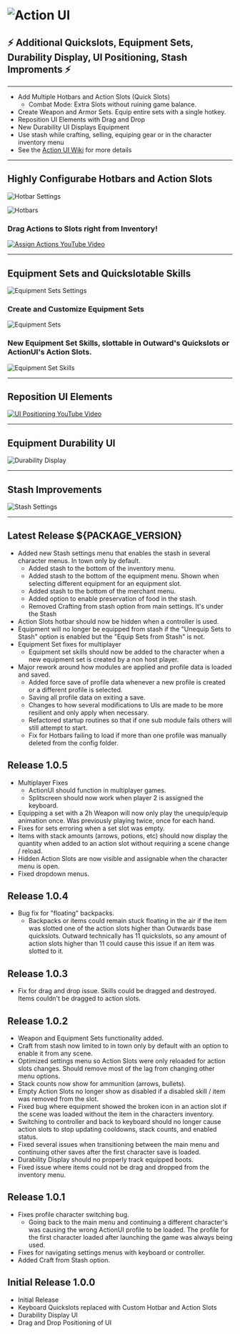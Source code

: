 # ![Action UI](https://github.com/ModifAmorphic/outward/blob/master/ActionUI/WikiReadmeAssets/Banner.png?raw=true)

## ⚡ Additional Quickslots, Equipment Sets, Durability Display, UI Positioning, Stash Improments ⚡

***

- Add Multiple Hotbars and Action Slots (Quick Slots)
  - Combat Mode: Extra Slots without ruining game balance.
- Create Weapon and Armor Sets. Equip entire sets with a single hotkey.
- Reposition UI Elements with Drag and Drop
- New Durability UI Displays Equipment
- Use stash while crafting, selling, equiping gear or in the character inventory menu
- See the [Action UI Wiki](https://github.com/ModifAmorphic/outward/wiki/Action-UI) for more details

***

## Highly Configurabe Hotbars and Action Slots

![Hotbar Settings](https://github.com/ModifAmorphic/outward/blob/master/ActionUI/WikiReadmeAssets/HotbarSettingsView_small.png?raw=true)

![Hotbars](https://github.com/ModifAmorphic/outward/blob/master/ActionUI/WikiReadmeAssets/Hotbar.png?raw=true)

### Drag Actions to Slots right from Inventory!

[ ![Assign Actions YouTube Video](https://github.com/ModifAmorphic/outward/blob/master/ActionUI/WikiReadmeAssets/AssignActionSlotVideo.png?raw=true) ](https://youtu.be/nJT76DLFIqw)

***

## Equipment Sets and Quickslotable Skills

![Equipment Sets Settings](https://github.com/ModifAmorphic/outward/blob/master/ActionUI/WikiReadmeAssets/EquipmentSetSettingsView_small.png?raw=true)

### Create and Customize Equipment Sets

![Equipment Sets](https://github.com/ModifAmorphic/outward/blob/master/ActionUI/WikiReadmeAssets/EquipmentSetsMenu_small.png?raw=true)

### New Equipment Set Skills, slottable in Outward's Quickslots or ActionUI's Action Slots.

![Equipment Set Skills](https://github.com/ModifAmorphic/outward/blob/master/ActionUI/WikiReadmeAssets/EquipmentSetSkills_small.png?raw=true)

***

## Reposition UI Elements

[ ![UI Positioning YouTube Video](https://github.com/ModifAmorphic/outward/blob/master/ActionUI/WikiReadmeAssets/UIPositioningVideo.png?raw=true) ](https://youtu.be/zoY1qEdeATg)

***

## Equipment Durability UI

![Durability Display](https://github.com/ModifAmorphic/outward/blob/master/ActionUI/WikiReadmeAssets/DurabilityDisplay.png?raw=true)

***

## Stash Improvements

![Stash Settings](https://github.com/ModifAmorphic/outward/blob/master/ActionUI/WikiReadmeAssets/StashSettingsView.png?raw=true)

***

## Latest Release ${PACKAGE_VERSION}
  - Added new Stash settings menu that enables the stash in several character menus. In town only by default.
    - Added stash to the bottom of the inventory menu.
    - Added stash to the bottom of the equipment menu. Shown when selecting different equipment for an equipment slot.
    - Added stash to the bottom of the merchant menu.
    - Added option to enable preservation of food in the stash.
    - Removed Crafting from stash option from main settings. It's under the Stash
  - Action Slots hotbar should now be hidden when a controller is used.
  - Equipment will no longer be equipped from stash if the "Unequip Sets to Stash" option is enabled but the "Equip Sets from Stash" is not.
  - Equipment Set fixes for multiplayer
    - Equipment set skills should now be added to the character when a new equipment set is created by a non host player.
  - Major rework around how modules are applied and profile data is loaded and saved.
    - Added force save of profile data whenever a new profile is created or a different profile is selected.
    - Saving all profile data on exiting a save.
    - Changes to how several modifications to UIs are made to be more resilient and only apply when necessary.
    - Refactored startup routines so that if one sub module fails others will still attempt to start.
    - Fix for Hotbars failing to load if more than one profile was manually deleted from the config folder.

## Release 1.0.5
  - Multiplayer Fixes
    - ActionUI should function in multiplayer games.
    - Splitscreen should now work when player 2 is assigned the keyboard.
  - Equipping a set with a 2h Weapon will now only play the unequip/equip animation once. Was previously playing twice, once for each hand.
  - Fixes for sets erroring when a set slot was empty.
  - Items with stack amounts (arrows, potions, etc) should now display the quantity when added to an action slot without requiring a scene change / reload.
  - Hidden Action Slots are now visible and assignable when the character menu is open.
  - Fixed dropdown menus.

## Release 1.0.4
  - Bug fix for "floating" backpacks.
    - Backpacks or items could remain stuck floating in the air if the item was slotted one of the action slots higher than Outwards base quickslots. Outward technically has 11 quickslots, so any amount of action slots higher than 11 could cause this issue if an item was slotted to it.

## Release 1.0.3
  - Fix for drag and drop issue. Skills could be dragged and destroyed. Items couldn't be dragged to action slots.

## Release 1.0.2
  - Weapon and Equipment Sets functionality added.
  - Craft from stash now limited to in town only by default with an option to enable it from any scene.
  - Optimized settings menu so Action Slots were only reloaded for action slots changes. Should remove most of the lag from changing other menu options.
  - Stack counts now show for ammunition (arrows, bullets).
  - Empty Action Slots no longer show as disabled if a disabled skill / item was removed from the slot.
  - Fixed bug where equipment showed the broken icon in an action slot if the scene was loaded without the item in the characters inventory.
  - Switching to controller and back to keyboard should no longer cause action slots to stop updating cooldowns, stack counts, and enabled status.
  - Fixed several issues when transitioning between the main menu and continuing other saves after the first character save is loaded.
  - Durability Display should no properly track equipped boots.
  - Fixed issue where items could not be drag and dropped from the inventory menu.

## Release 1.0.1
  - Fixes profile character switching bug. 
    - Going back to the main menu and continuing a different character's was causing the wrong ActionUI profile to be loaded. The profile for the first character loaded after launching the game was always being used.
  - Fixes for navigating settings menus with keyboard or controller.
  - Added Craft from Stash option.

## Initial Release 1.0.0
  - Initial Release
  - Keyboard Quickslots replaced with Custom Hotbar and Action Slots
  - Durability Display UI
  - Drag and Drop Positioning of UI